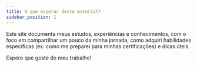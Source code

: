 ```yaml
---
title: O que esperar deste material?
sidebar_position: 1
---
```


Este site documenta meus estudos, experiências e conhecimentos, com o foco em compartilhar um pouco da minha jornada, como adquiri habilidades específicas (ex: como me preparei para minhas certificações) e dicas úteis.

Espero que goste do meu trabalho!